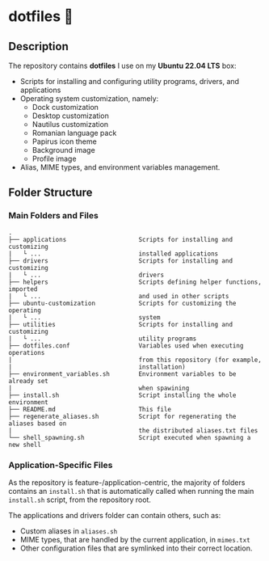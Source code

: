 # dotfiles 🧰

## Description

The repository contains **dotfiles** I use on my **Ubuntu 22.04 LTS** box:
- Scripts for installing and configuring utility programs, drivers, and applications
- Operating system customization, namely:
    - Dock customization
    - Desktop customization
    - Nautilus customization
    - Romanian language pack
    - Papirus icon theme
    - Background image
    - Profile image
- Alias, MIME types, and environment variables management.

## Folder Structure

### Main Folders and Files

```
.
├── applications                    Scripts for installing and customizing
|   └ ...                           installed applications
├── drivers                         Scripts for installing and customizing
|   └ ...                           drivers
├── helpers                         Scripts defining helper functions, imported
|   └ ...                           and used in other scripts
├── ubuntu-customization            Scripts for customizing the operating
|   └ ...                           system
├── utilities                       Scripts for installing and customizing
|   └ ...                           utility programs
├── dotfiles.conf                   Variables used when executing operations
|                                   from this repository (for example,
|                                   installation)
├── environment_variables.sh        Environment variables to be already set
|                                   when spawining
├── install.sh                      Script installing the whole environment
├── README.md                       This file
├── regenerate_aliases.sh           Script for regenerating the aliases based on
|                                   the distributed aliases.txt files
└── shell_spawning.sh               Script executed when spawning a new shell
```

### Application-Specific Files

As the repository is feature-/application-centric, the majority of folders contains an `install.sh` that is automatically called when running the main `install.sh` script, from the repository root.

The applications and drivers folder can contain others, such as:
- Custom aliases in `aliases.sh`
- MIME types, that are handled by the current application, in `mimes.txt`
- Other configuration files that are symlinked into their correct location.